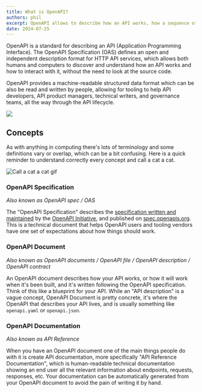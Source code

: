 ```yaml
---
title: What is OpenAPI?
authors: phil
excerpt: OpenAPI allows to describe how an API works, how a sequence of APIs work together, generate client code, create tests, apply design standards, deploy documentation, and much more.
date: 2024-07-25
---
```


OpenAPI is a standard for describing an API (Application Programming Interface). The OpenAPI Specification (OAS) defines an open and independent description format for HTTP API services, which allows both humans and computers to discover and understand how an API works and how to interact with it, without the need to look at the source code. 

OpenAPI provides a machine-readable structured data format which can be also be read and written by people, allowing for tooling to help API developers, API product managers, technical writers, and governance teams, all the way through the API lifecycle.

![](/images/guides/What-is-OpenAPI-Simple-API-Lifecycle-Vertical.png)

## Concepts

As with anything in computing there's lots of terminology and some definitions vary or overlap, which can be a bit confusing. Here is a quick reminder to understand correctly every concept and call a cat a cat.

![Call a cat a cat gif](https://storage.googleapis.com/bump-blog-resources/what-is-openapi/bump-api-call.gif)

### OpenAPI Specification

*Also known as OpenAPI spec / OAS*

The "OpenAPI Specification" describes the [specification written and maintained](https://github.com/OAI/OpenAPI-Specification) by the [OpenAPI Initiative](https://openapis.org/), and published on [spec.openapis.org](https://spec.openapis.org/). This is a technical document that helps OpenAPI users and tooling vendors have one set of expectations about how things should work.

### OpenAPI Document

*Also known as OpenAPI documents / OpenAPI file / OpenAPI description / OpenAPI contract*

An OpenAPI document describes how your API works, or how it will work when it's been built, and it's written following the OpenAPI specification. Think of this like a blueprint for your API. While an "API description" is a vague concept, OpenAPI Document is pretty concrete, it's where the OpenAPI that describes your API lives, and is usually something like `openapi.yaml` or `openapi.json`. 

### OpenAPI Documentation

*Also known as API Reference*

When you have an OpenAPI document one of the main things people do with it is create API documentation, more specifically "API Reference Documentation", which is human-readable technical documentation showing an end user all the relevant information about endpoints, requests, responses, etc. Your documentation can be automatically generated from your OpenAPI document to avoid the pain of writing it by hand.
